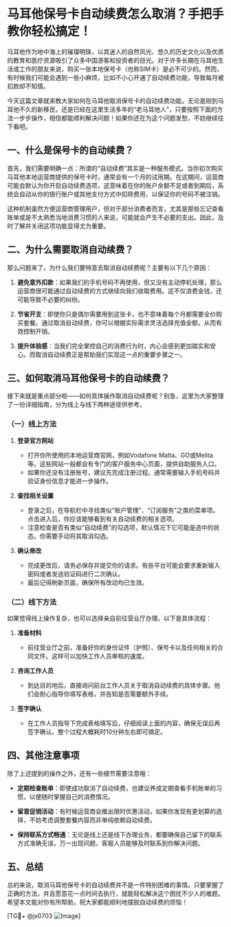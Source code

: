 # 马耳他保号卡自动续费怎么取消？手把手教你轻松搞定！

马耳他作为地中海上的璀璨明珠，以其迷人的自然风光、悠久的历史文化以及优质的教育和医疗资源吸引了众多中国游客和投资者的目光。对于许多长期在马耳他生活或工作的朋友来说，购买一张本地保号卡（也称SIM卡）是必不可少的。然而，有时候我们可能会遇到一些小麻烦，比如不小心开通了自动续费功能，导致每月被扣款却不知情。

今天这篇文章就来教大家如何在马耳他取消保号卡的自动续费功能。无论是刚到马耳他不久的新移民，还是已经在这里生活多年的“老马耳他人”，只要按照下面的方法一步步操作，相信都能顺利解决问题！如果你还在为这个问题发愁，不妨继续往下看吧。

## 一、什么是保号卡的自动续费？

首先，我们需要明确一点：所谓的“自动续费”其实是一种服务模式。当你初次购买马耳他本地运营商提供的保号卡时，通常会有一个月的试用期。在这期间，运营商可能会默认为你开启自动续费选项，这意味着在你的账户余额不足或者到期后，系统会自动从你的银行账户或其他支付方式中扣除费用，以保证你的号码不被注销。

这种机制虽然方便运营商管理用户，但对于部分消费者而言，尤其是那些忘记查看账单或是不太熟悉当地消费习惯的人来说，可能就会产生不必要的支出。因此，及时了解并关闭这项功能显得尤为重要。

## 二、为什么需要取消自动续费？

那么问题来了，为什么我们要特意去取消自动续费呢？主要有以下几个原因：

1. **避免意外扣款**：如果我们的手机号码不再使用，但又没有主动停机处理，那么运营商很可能通过自动续费的方式继续向我们收取费用。这不仅浪费金钱，还可能导致不必要的纠纷。
   
2. **节省开支**：即使你只是偶尔需要用到这张卡，也不意味着每个月都需要全价购买套餐。通过取消自动续费，你可以根据实际需求灵活选择充值金额，从而有效控制开销。

3. **提升体验感**：当我们完全掌控自己的消费行为时，内心会感到更加踏实和安心。而取消自动续费正是帮助我们实现这一点的重要步骤之一。

## 三、如何取消马耳他保号卡的自动续费？

接下来就是重点部分啦——如何具体操作取消自动续费呢？别急，这里为大家整理了一份详细指南，分为线上与线下两种途径供参考。

### （一）线上方法

1. **登录官方网站**
   - 打开你所使用的本地运营商官网，例如Vodafone Malta、GO或Melita等。这些网站一般都会有专门的客户服务中心页面，提供自助服务入口。
   - 如果你还没有注册账号，建议先完成注册过程。通常需要输入手机号码并验证身份信息才能进一步操作。

2. **查找相关设置**
   - 登录之后，在导航栏中寻找类似“账户管理”、“订阅服务”之类的菜单项。点击进入后，你应该能够看到有关自动续费的相关选项。
   - 注意检查是否有类似“自动续费”的勾选项，默认情况下它可能是选中的状态。你需要手动将其取消勾选。

3. **确认修改**
   - 完成更改后，请务必保存并提交你的请求。有些平台可能会要求重新输入密码或者发送验证码进行二次确认。
   - 最后记得刷新页面，确保所有改动均已生效。

### （二）线下方法

如果觉得线上操作复杂，也可以选择亲自前往营业厅办理。以下是具体流程：

1. **准备材料**
   - 前往营业厅之前，准备好你的身份证件（护照）、保号卡以及任何相关的合同文件。这样可以加快工作人员审核的速度。

2. **咨询工作人员**
   - 到达目的地后，直接询问前台工作人员关于取消自动续费的具体步骤。他们会耐心指导你填写表格，并告知是否需要额外手续。

3. **签字确认**
   - 在工作人员指导下完成表格填写后，仔细阅读上面的内容，确保无误后再签字确认。整个过程大概耗时10分钟左右即可搞定。

## 四、其他注意事项

除了上述提到的操作之外，还有一些细节需要注意哦：

- **定期检查账单**：即使成功取消了自动续费，也建议养成定期查看手机账单的习惯，以便随时掌握自己的消费情况。
  
- **留意促销活动**：有时候运营商会推出限时优惠活动，如果你发现有更划算的选择，不妨考虑调整套餐内容而非单纯依赖自动续费。

- **保持联系方式畅通**：无论是线上还是线下办理业务，都要确保自己留下的联系方式准确无误。万一出现问题，客服人员能够及时联系到你解决问题。

## 五、总结

总的来说，取消马耳他保号卡的自动续费并不是一件特别困难的事情。只要掌握了正确的方法，并且愿意花一点时间去执行，就能轻松解决这个困扰不少人的难题。希望本文能对你有所帮助，祝大家都能顺利地摆脱自动续费的烦恼！

[TG💪+ @jx0703 ![Image](https://github.com/user-attachments/assets/dbca1d08-cadb-493c-b0ec-ad6f7a83f270)]